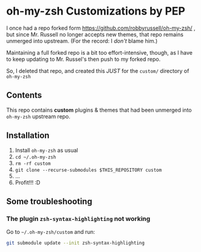 # oh-my-zsh Customizations by PEP

I once had a repo forked form https://github.com/robbyrussell/oh-my-zsh/ , but since Mr. Russell no longer accepts new themes, that repo remains unmerged into upstream. (For the record: I *don't* blame him.)

Maintaining a full forked repo is a bit too effort-intensive, though, as I have to keep updating to Mr. Russel's then push to my forked repo.

So, I deleted that repo, and created this _JUST_ for the `custom/` directory of `oh-my-zsh`

## Contents

This repo contains **custom** plugins & themes that had been unmerged into `oh-my-zsh` upstream repo.

## Installation

1. Install `oh-my-zsh` as usual
2. `cd ~/.oh-my-zsh`
3. `rm -rf custom`
4. `git clone --recurse-submodules $THIS_REPOSITORY custom`
5. ...
6. Profit!!! :D

## Some troubleshooting

### The plugin `zsh-syntax-highlighting` not working

Go to `~/.oh-my-zsh/custom` and run:

```bash
git submodule update --init zsh-syntax-highlighting
```

